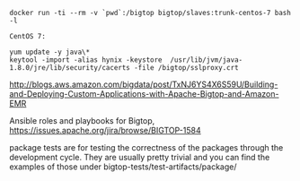 ```
docker run -ti --rm -v `pwd`:/bigtop bigtop/slaves:trunk-centos-7 bash -l

CentOS 7:

yum update -y java\*
keytool -import -alias hynix -keystore  /usr/lib/jvm/java-1.8.0/jre/lib/security/cacerts -file /bigtop/sslproxy.crt

```
http://blogs.aws.amazon.com/bigdata/post/TxNJ6YS4X6S59U/Building-and-Deploying-Custom-Applications-with-Apache-Bigtop-and-Amazon-EMR


Ansible roles and playbooks for Bigtop, https://issues.apache.org/jira/browse/BIGTOP-1584

package tests are for testing the correctness of the packages through the development cycle. They are usually pretty trivial and you can find the examples of those under bigtop-tests/test-artifacts/package/